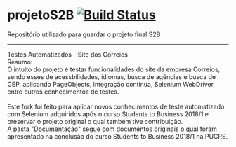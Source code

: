 # projetoS2B [![Build Status](https://travis-ci.org/fmbdutra/projetoS2B.svg?branch=master)](https://travis-ci.org/fmbdutra/projetoS2B)


Repositório utilizado para guardar o projeto final S2B

<hr>
Testes Automatizados - Site dos Correios
<br>
Resumo:
<br>O intuito do projeto é testar funcionalidades do site da empresa Correios, sendo esses de acessbilidades, idiomas, busca de agências e busca de CEP, aplicando PageObjects, integração contínua, Selenium WebDriver, entre outros conhecimentos de testes.
<br><br>
Este fork foi feito para aplicar novos conhecimentos de teste automatizado com Selenium adquiridos após o curso Students to Business 2018/1 e preservar o projeto original o qual também tive contribuição.
<br/>
A pasta "Documentação" segue com documentos originais o qual foram apresentado na conclusão do curso Students to Business 2018/1 na PUCRS. 
<br/><br/>
